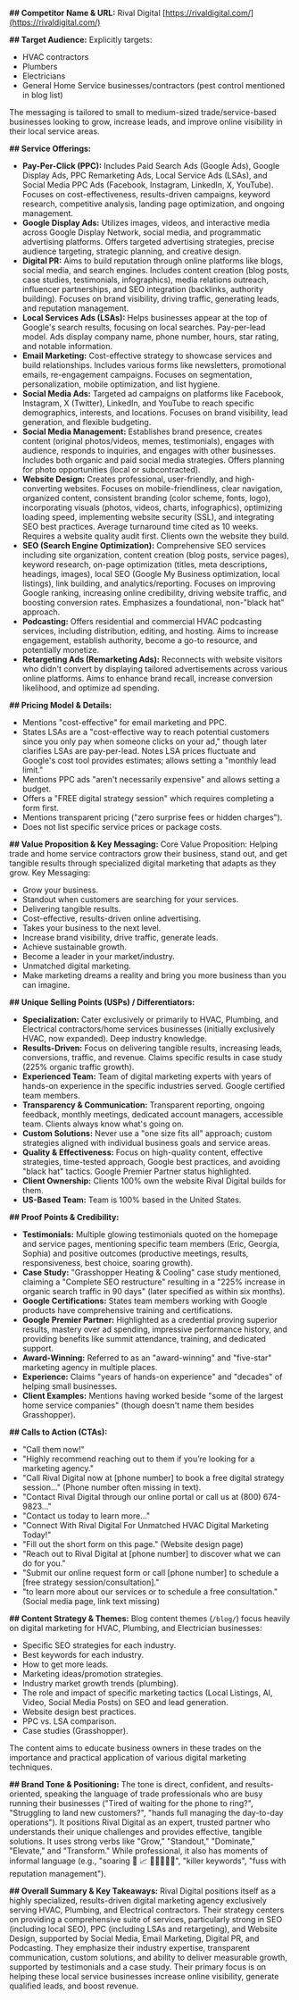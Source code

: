 **## Competitor Name & URL:**
Rival Digital
[https://rivaldigital.com/](https://rivaldigital.com/)

**## Target Audience:**
Explicitly targets:
* HVAC contractors
* Plumbers
* Electricians
* General Home Service businesses/contractors (pest control mentioned in blog list)

The messaging is tailored to small to medium-sized trade/service-based businesses looking to grow, increase leads, and improve online visibility in their local service areas.

**## Service Offerings:**
* **Pay-Per-Click (PPC):** Includes Paid Search Ads (Google Ads), Google Display Ads, PPC Remarketing Ads, Local Service Ads (LSAs), and Social Media PPC Ads (Facebook, Instagram, LinkedIn, X, YouTube). Focuses on cost-effectiveness, results-driven campaigns, keyword research, competitive analysis, landing page optimization, and ongoing management.
* **Google Display Ads:** Utilizes images, videos, and interactive media across Google Display Network, social media, and programmatic advertising platforms. Offers targeted advertising strategies, precise audience targeting, strategic planning, and creative design.
* **Digital PR:** Aims to build reputation through online platforms like blogs, social media, and search engines. Includes content creation (blog posts, case studies, testimonials, infographics), media relations outreach, influencer partnerships, and SEO integration (backlinks, authority building). Focuses on brand visibility, driving traffic, generating leads, and reputation management.
* **Local Services Ads (LSAs):** Helps businesses appear at the top of Google's search results, focusing on local searches. Pay-per-lead model. Ads display company name, phone number, hours, star rating, and notable information.
* **Email Marketing:** Cost-effective strategy to showcase services and build relationships. Includes various forms like newsletters, promotional emails, re-engagement campaigns. Focuses on segmentation, personalization, mobile optimization, and list hygiene.
* **Social Media Ads:** Targeted ad campaigns on platforms like Facebook, Instagram, X (Twitter), LinkedIn, and YouTube to reach specific demographics, interests, and locations. Focuses on brand visibility, lead generation, and flexible budgeting.
* **Social Media Management:** Establishes brand presence, creates content (original photos/videos, memes, testimonials), engages with audience, responds to inquiries, and engages with other businesses. Includes both organic and paid social media strategies. Offers planning for photo opportunities (local or subcontracted).
* **Website Design:** Creates professional, user-friendly, and high-converting websites. Focuses on mobile-friendliness, clear navigation, organized content, consistent branding (color scheme, fonts, logo), incorporating visuals (photos, videos, charts, infographics), optimizing loading speed, implementing website security (SSL), and integrating SEO best practices. Average turnaround time cited as 10 weeks. Requires a website quality audit first. Clients own the website they build.
* **SEO (Search Engine Optimization):** Comprehensive SEO services including site organization, content creation (blog posts, service pages), keyword research, on-page optimization (titles, meta descriptions, headings, images), local SEO (Google My Business optimization, local listings), link building, and analytics/reporting. Focuses on improving Google ranking, increasing online credibility, driving website traffic, and boosting conversion rates. Emphasizes a foundational, non-"black hat" approach.
* **Podcasting:** Offers residential and commercial HVAC podcasting services, including distribution, editing, and hosting. Aims to increase engagement, establish authority, become a go-to resource, and potentially monetize.
* **Retargeting Ads (Remarketing Ads):** Reconnects with website visitors who didn't convert by displaying tailored advertisements across various online platforms. Aims to enhance brand recall, increase conversion likelihood, and optimize ad spending.

**## Pricing Model & Details:**
* Mentions "cost-effective" for email marketing and PPC.
* States LSAs are a "cost-effective way to reach potential customers since you only pay when someone clicks on your ad," though later clarifies LSAs are pay-per-lead. Notes LSA prices fluctuate and Google's cost tool provides estimates; allows setting a "monthly lead limit."
* Mentions PPC ads "aren't necessarily expensive" and allows setting a budget.
* Offers a "FREE digital strategy session" which requires completing a form first.
* Mentions transparent pricing ("zero surprise fees or hidden charges").
* Does not list specific service prices or package costs.

**## Value Proposition & Key Messaging:**
Core Value Proposition: Helping trade and home service contractors grow their business, stand out, and get tangible results through specialized digital marketing that adapts as they grow.
Key Messaging:
* Grow your business.
* Standout when customers are searching for your services.
* Delivering tangible results.
* Cost-effective, results-driven online advertising.
* Takes your business to the next level.
* Increase brand visibility, drive traffic, generate leads.
* Achieve sustainable growth.
* Become a leader in your market/industry.
* Unmatched digital marketing.
* Make marketing dreams a reality and bring you more business than you can imagine.

**## Unique Selling Points (USPs) / Differentiators:**
* **Specialization:** Cater exclusively or primarily to HVAC, Plumbing, and Electrical contractors/home services businesses (initially exclusively HVAC, now expanded). Deep industry knowledge.
* **Results-Driven:** Focus on delivering tangible results, increasing leads, conversions, traffic, and revenue. Claims specific results in case study (225% organic traffic growth).
* **Experienced Team:** Team of digital marketing experts with years of hands-on experience in the specific industries served. Google certified team members.
* **Transparency & Communication:** Transparent reporting, ongoing feedback, monthly meetings, dedicated account managers, accessible team. Clients always know what's going on.
* **Custom Solutions:** Never use a "one size fits all" approach; custom strategies aligned with individual business goals and service areas.
* **Quality & Effectiveness:** Focus on high-quality content, effective strategies, time-tested approach, Google best practices, and avoiding "black hat" tactics. Google Premier Partner status highlighted.
* **Client Ownership:** Clients 100% own the website Rival Digital builds for them.
* **US-Based Team:** Team is 100% based in the United States.

**## Proof Points & Credibility:**
* **Testimonials:** Multiple glowing testimonials quoted on the homepage and service pages, mentioning specific team members (Eric, Georgia, Sophia) and positive outcomes (productive meetings, results, responsiveness, best choice, soaring growth).
* **Case Study:** "Grasshopper Heating & Cooling" case study mentioned, claiming a "Complete SEO restructure" resulting in a "225% increase in organic search traffic in 90 days" (later specified as within six months).
* **Google Certifications:** States team members working with Google products have comprehensive training and certifications.
* **Google Premier Partner:** Highlighted as a credential proving superior results, mastery over ad spending, impressive performance history, and providing benefits like summit attendance, training, and dedicated support.
* **Award-Winning:** Referred to as an "award-winning" and "five-star" marketing agency in multiple places.
* **Experience:** Claims "years of hands-on experience" and "decades" of helping small businesses.
* **Client Examples:** Mentions having worked beside "some of the largest home service companies" (though doesn't name them besides Grasshopper).

**## Calls to Action (CTAs):**
* "Call them now!"
* "Highly recommend reaching out to them if you’re looking for a marketing agency."
* "Call Rival Digital now at [phone number] to book a free digital strategy session..." (Phone number often missing in text).
* "Contact Rival Digital through our online portal or call us at (800) 674-9823..."
* "Contact us today to learn more..."
* "Connect With Rival Digital For Unmatched HVAC Digital Marketing Today!"
* "Fill out the short form on this page." (Website design page)
* "Reach out to Rival Digital at [phone number] to discover what we can do for you."
* "Submit our online request form or call [phone number] to schedule a [free strategy session/consultation]."
* "to learn more about our services or to schedule a free consultation." (Social media page, link text missing)

**## Content Strategy & Themes:**
Blog content themes (`/blog/`) focus heavily on digital marketing for HVAC, Plumbing, and Electrician businesses:
* Specific SEO strategies for each industry.
* Best keywords for each industry.
* How to get more leads.
* Marketing ideas/promotion strategies.
* Industry market growth trends (plumbing).
* The role and impact of specific marketing tactics (Local Listings, AI, Video, Social Media Posts) on SEO and lead generation.
* Website design best practices.
* PPC vs. LSA comparison.
* Case studies (Grasshopper).

The content aims to educate business owners in these trades on the importance and practical application of various digital marketing techniques.

**## Brand Tone & Positioning:**
The tone is direct, confident, and results-oriented, speaking the language of trade professionals who are busy running their businesses ("Tired of waiting for the phone to ring?", "Struggling to land new customers?", "hands full managing the day-to-day operations"). It positions Rival Digital as an expert, trusted partner who understands their unique challenges and provides effective, tangible solutions. It uses strong verbs like "Grow," "Standout," "Dominate," "Elevate," and "Transform." While professional, it also has moments of informal language (e.g., "soaring 🚀 📈 🥵🥵🥵🥵🥵", "killer keywords", "fuss with reputation management").

**## Overall Summary & Key Takeaways:**
Rival Digital positions itself as a highly specialized, results-driven digital marketing agency exclusively serving HVAC, Plumbing, and Electrical contractors. Their strategy centers on providing a comprehensive suite of services, particularly strong in SEO (including local SEO), PPC (including LSAs and retargeting), and Website Design, supported by Social Media, Email Marketing, Digital PR, and Podcasting. They emphasize their industry expertise, transparent communication, custom solutions, and ability to deliver measurable growth, supported by testimonials and a case study. Their primary focus is on helping these local service businesses increase online visibility, generate qualified leads, and boost revenue.